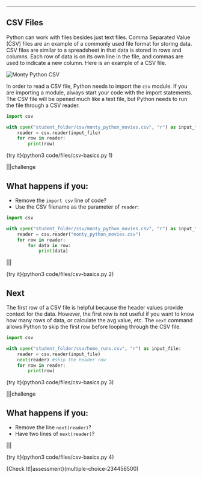 ----------

## CSV Files

Python can work with files besides just text files. Comma Separated Value (CSV) files are an example of a commonly used file format for storing data. CSV files are similar to a spreadsheet in that data is stored in rows and columns. Each row of data is on its own line in the file, and commas are used to indicate a new column. Here is an example of a CSV file.

![Monty Python CSV](.guides/images/monty-python-csv.png)

In order to read a CSV file, Python needs to import the `csv` module. If you are importing a module, always start your code with the import statements. The CSV file will be opened much like a text file, but Python needs to run the file through a CSV reader.

```python
import csv

with open("student_folder/csv/monty_python_movies.csv", "r") as input_file:
    reader = csv.reader(input_file)
    for row in reader:
        print(row)
```

{try it}(python3 code/files/csv-basics.py 1)

|||challenge
## What happens if you:
* Remove the `import csv` line of code?
* Use the CSV filename as the parameter of `reader`:
```python
import csv

with open("student_folder/csv/monty_python_movies.csv", "r") as input_file:
    reader = csv.reader("monty_python_movies.csv")
    for row in reader:
        for data in row:
            print(data)
```

|||

{try it}(python3 code/files/csv-basics.py 2)

## Next

The first row of a CSV file is helpful because the header values provide context for the data. However, the first row is not useful if you want to know how many rows of data, or calculate the avg value, etc. The `next` command allows Python to skip the first row before looping through the CSV file.

```python
import csv

with open("student_folder/csv/home_runs.csv", "r") as input_file:
    reader = csv.reader(input_file)
    next(reader) #skip the header row
    for row in reader:
        print(row)
```

{try it}(python3 code/files/csv-basics.py 3)

|||challenge
## What happens if you:
* Remove the line `next(reader)`?
* Have two lines of `next(reader)`?

|||

{try it}(python3 code/files/csv-basics.py 4)

{Check It!|assessment}(multiple-choice-234456500)
